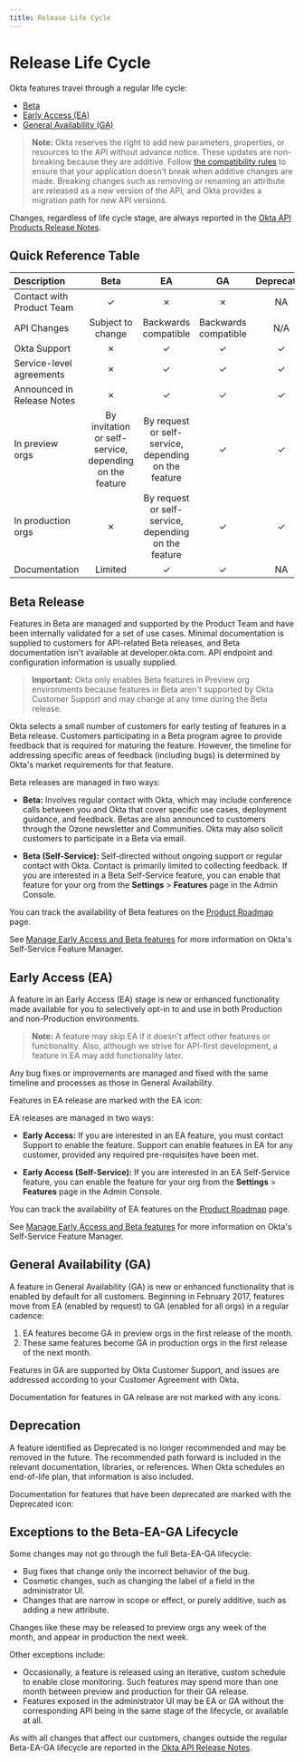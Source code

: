```yaml
---
title: Release Life Cycle
---
```


# Release Life Cycle

Okta features travel through a regular life cycle:

- [Beta](#beta)
- [Early Access (EA)](#early-access-ea)
- [General Availability (GA)](#general-availability-ga)

> **Note:** Okta reserves the right to add new parameters, properties, or resources to the API without advance notice.
These updates are non-breaking because they are additive. Follow [the compatibility rules](/docs/reference/api-overview/) to ensure that your application doesn't break
when additive changes are made.
Breaking changes such as removing or renaming an attribute are released as a new version of the API, and Okta provides a migration path for new API versions.

Changes, regardless of life cycle stage, are always reported in the [Okta API Products Release Notes](/docs/release-notes/).

## Quick Reference Table

| Description                | Beta                 | EA                   | GA                   | Deprecated |
| :------------              | :------------------: | :-----------------:  | :------------------: | :---------:|
| Contact with Product Team  | &check;              | &cross;              | &cross;              | NA         |
| API  Changes               | Subject to change    | Backwards compatible | Backwards compatible | N/A        |
| Okta Support               | &cross;              | &check;              | &check;              | &check;    |
| Service-level agreements   | &cross;              | &check;              | &check;              | &check;    |
| Announced in Release Notes | &cross;              | &check;              | &check;              | &check;    |
| In preview orgs            | By invitation or self-service, depending on the feature | By request or self-service, depending on the feature | &check;| &check;|
| In production orgs         | &cross;              | By request or self-service, depending on the feature| &check;| &check; |
| Documentation              | Limited              | &check;              | &check;              | NA         |

## Beta Release

Features in Beta are managed and supported by the Product Team and have been internally validated for a set of use cases. Minimal documentation is supplied to customers for API-related Beta releases, and Beta documentation isn't available at developer.okta.com. API endpoint and configuration information is usually supplied.

> **Important:** Okta only enables Beta features in Preview org environments because features in Beta aren't supported by Okta Customer Support and may change at any time during the Beta release.

Okta selects a small number of customers for early testing of features in a Beta release. Customers participating in a Beta program agree to provide feedback that is required for maturing the feature. However, the timeline for addressing specific areas of feedback (including bugs) is determined by Okta's market requirements for that feature.

Beta releases are managed in two ways:

* **Beta:** Involves regular contact with Okta, which may include conference calls between you and Okta that cover specific use cases, deployment guidance, and feedback. Betas are also announced to customers through the Ozone newsletter and Communities. Okta may also solicit customers to participate in a Beta via email.

* **Beta (Self-Service):** Self-directed without ongoing support or regular contact with Okta. Contact is primarily limited to collecting feedback. If you are interested in a Beta Self-Service feature, you can enable that feature for your org from the **Settings** > **Features** page in the Admin Console.

You can track the availability of Beta features on the [Product Roadmap](https://support.okta.com/help/s/productroadmap) page.

See [Manage Early Access and Beta features](https://help.okta.com/en/prod/okta_help_CSH.htm#ext_Manage_Early_Access_features) for more information on Okta's Self-Service Feature Manager.

## Early Access (EA)

A feature in an Early Access (EA) stage is new or enhanced functionality made available for you to selectively opt-in to and use in both Production and non-Production environments.

> **Note:** A feature may skip EA if it doesn't affect other features or functionality. Also, although we strive for API-first development, a feature in EA may add functionality later.

Any bug fixes or improvements are managed and fixed with the same timeline and processes as those in General Availability.

Features in EA release are marked with the EA icon: <Apilife cycle access="ea" />

EA releases are managed in two ways:

* **Early Access:** If you are interested in an EA feature, you must contact Support to enable the feature. Support can enable features in EA for any customer, provided any required pre-requisites have been met.

* **Early Access (Self-Service):** If you are interested in an EA Self-Service feature, you can enable the feature for your org from the **Settings** > **Features** page in the Admin Console.

You can track the availability of EA features on the [Product Roadmap](https://support.okta.com/help/s/productroadmap) page.

See [Manage Early Access and Beta features](https://help.okta.com/en/prod/okta_help_CSH.htm#ext_Manage_Early_Access_features) for more information on Okta's Self-Service Feature Manager.

## General Availability (GA)

A feature in General Availability (GA) is new or enhanced functionality that is enabled by default for all customers.
Beginning in February 2017, features move from EA (enabled by request) to GA (enabled for all orgs) in a regular cadence:

1. EA features become GA in preview orgs in the first release of the month.
2. These same features become GA in production orgs in the first release of the next month.

Features in GA are supported by Okta Customer Support, and issues are addressed according to your Customer Agreement with Okta.

Documentation for features in GA release are not marked with any icons.

## Deprecation

A feature identified as Deprecated is no longer recommended and may be removed in the future.
The recommended path forward is included in the relevant documentation, libraries, or references.
When Okta schedules an end-of-life plan, that information is also included.

Documentation for features that have been deprecated are marked with the Deprecated icon: <ApiLifecycle access="deprecated" />

## Exceptions to the Beta-EA-GA Lifecycle

Some changes may not go through the full Beta-EA-GA lifecycle:

*  Bug fixes that change only the incorrect behavior of the bug.
* Cosmetic changes, such as changing the label of a field in the administrator UI.
* Changes that are narrow in scope or effect, or purely additive, such as adding a new attribute.

Changes like these may be released to preview orgs any week of the month, and appear in production the next week.

Other exceptions include:

* Occasionally, a feature is released using an iterative, custom schedule to enable close monitoring.
Such features may spend more than one month between preview and production for their GA release.
* Features exposed in the administrator UI may be EA or GA without the corresponding API being in the same stage of the lifecycle, or available at all.

As with all changes that affect our customers, changes outside the regular Beta-EA-GA lifecycle are reported in the [Okta API Release Notes](/docs/release-notes/).

